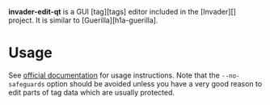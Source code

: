**invader-edit-qt** is a GUI [tag][tags] editor included in the [Invader][] project. It is similar to [Guerilla][h1a-guerilla].

# Usage
See [official documentation][docs] for usage instructions. Note that the `--no-safeguards` option should be avoided unless you have a very good reason to edit parts of tag data which are usually protected.

[docs]: https://github.com/SnowyMouse/invader#invader-edit-qt
